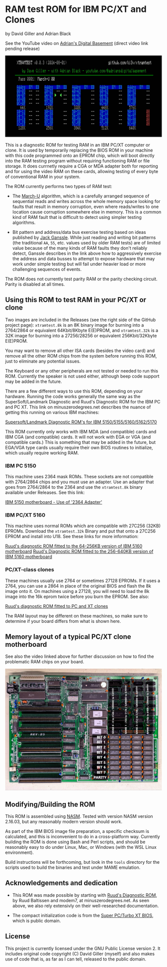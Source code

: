 # RAM test ROM for IBM PC/XT and Clones

by David Giller and Adrian Black

See the YouTube video on [Adrian's Digital Basement](https://youtube.com/@adriansdigitalbasement) (direct video link pending release)

![Screenshot](img/screenshot.png)

This is a diagnostic ROM for testing RAM in an IBM PC/XT computer or clone.  It is used by temporarily replacing the BIOS ROM in your machine with this code programmed onto an EPROM chip, which will boot directly into the RAM testing program without requiring functioning RAM or file storage.  It does currnetly require a CGA or MDA adapter both for reporting and for using the video RAM on these cards, allowing testing of every byte of conventional RAM in your system.

The ROM currently performs two types of RAM test:

- The [March-U](https://www.researchgate.net/publication/3349024_March_U_A_test_for_unlinked_memory_faults) algorithm, which is a carefully arranged sequence of sequential reads and writes across the whole memory space looking for faults that result in memory corruption, even where reads/writes to one location cause corruption somewhere else in memory.  This is a common kind of RAM fault that is difficult to detect using simpler testing algorithms.

- Bit pattern and address/data bus exercise testing based on ideas published by [Jack Ganssle](https://www.ganssle.com/testingram.htm).  While just reading and writing bit patterns (the traditional `AA`, `55`, etc. values used by older RAM tests) are of limited value because of the many kinds of RAM faults they don't reliably detect, Ganssle describes in the link above how to aggressively exercise the address and data busses to attempt to expose hardware that may work under simple testing but will fail under heavier load or more challenging sequences of events.

The ROM does not currently test parity RAM or the parity checking circuit. Parity is disabled at all times.

## Using this ROM to test RAM in your PC/XT or clone

Two images are included in the Releases (see the right side of the GitHub project page): `xtramtest.8k` is an 8K binary image for burning into a 2764/2864 or equivalent 64Kbit/8Kbyte E(E)PROM, and `xtramtest.32k` is a 32K image for burning into a 27256/28256 or equivalent 256Kbit/32Kbyte E(E)PROM.  

You may want to remove all other ISA cards (besides the video card) and remove all the other ROM chips from the system before running this ROM, just to eliminate any potential issues.

The Keyboard or any other peripherals are not tested or needed to run this ROM. Currently the speaker is not used either, although beep code support may be added in the future.

There are a few different ways to use this ROM, depending on your hardware. Running the code works generally the same way as the SuperSoft/Landmark Diagnostic and Ruud's Diagnostic ROM for the IBM PC and PC XT. This link on minuszerodegrees.net describes the nuance of getting this running on various IBM machines:

[Supersoft/Landmark Diagnostic ROM's for IBM 5150/5155/5160/5162/5170](https://www.minuszerodegrees.net/supersoft_landmark/Supersoft%20Landmark%20ROM.htm)

This ROM currently only works with IBM MDA (and compatible) cards and IBM CGA (and compatible) cards. It will not work with EGA or VGA (and compatible cards.) This is something that may be added in the future, but EGA/VGA type cards usually require their own BIOS routines to initialize, which usually require working RAM.

### IBM PC 5150

This machine uses 2364 mask ROMs. These sockets are not compatible with 2764/2864 chips and you must use an adapter. Use an adapter that goes from 2764/2864 to the 2364 and use the `xtramtest.8k` binary available under Releases. See this link:

[IBM 5150 motherboard  -  Use of '2364 Adapter'](https://minuszerodegrees.net/5150/motherboard/IBM%205150%20motherboard%20-%20Use%20of%202364%20adapter.htm)

### IBM PC/XT 5160

This machine uses normal ROMs which are compatible with 27C256 (32KB) EPROMs. Download the `xtramtest.32k` Binary and put that onto a 27C256 EPROM and install into U18. See these links for more information:

[Ruud's diagnostic ROM fitted to the 64-256KB version of IBM 5160 motherboard](https://minuszerodegrees.net/ruuds_diagnostic_rom/5160/64-256KB.htm)
[Ruud's Diagnostic ROM fitted to the 256-640KB version of IBM 5160 motherboard](https://minuszerodegrees.net/ruuds_diagnostic_rom/5160/256-640KB.htm)

### PC/XT-class clones

These machines usually use 2764 or sometimes 27128 EPROMs. If it uses a 2764, you can use a 2864 in place of the original BIOS and flash the 8k image onto it. On machines using a 27128, you will need to load the 8k image into the 16k eprom twice before you burn the EPROM.  See also:

[Ruud's diagnostic ROM fitted to PC and XT clones](https://minuszerodegrees.net/ruuds_diagnostic_rom/clones/clones.htm)

The RAM layout may be different on these machines, so make sure to determine if your board differs from what is shown here.

## Memory layout of a typical PC/XT clone motherboard

See also the video linked above for further discussion on how to find the problematic RAM chips on your board.

![Memory Layout](img/memory_layout.png)

## Modifying/Building the ROM

This ROM is assembled using [NASM](https://www.nasm.us).  Tested with version NASM version 2.16.03, but any reasonably modern version should work.

As part of the IBM BIOS image file preparation, a specific checksum is calculated, and this is inconvenient to do in a cross-platform way.  Currently building the ROM is done using Bash and Perl scripts, and should be reasonably easy to do under Linux, Mac, or Windows (with the WSL Linux environment).

Build instructions will be forthcoming, but look in the `tools` directory for the scripts used to build the binaries and test under MAME emulation.

## Acknowledgements and dedication

- This ROM was made possible by starting with [Ruud's Diagnostic ROM](https://www.minuszerodegrees.net/ruuds_diagnostic_rom/clones/clones.htm), by Ruud Baltissen and modem7, at minuszerodegrees.net.  As seen above, we also rely extensivly on their well-researched documentation.

- The compact initialization code is from the [Super PC/Turbo XT BIOS](https://github.com/virtualxt/pcxtbios), which is public domain.

## License

This project is currently licensed under the GNU Public License version 2.  It includes original code copyright (C) David Giller (myself) and also makes use of code that is, as far as I can tell, released to the public domain.
